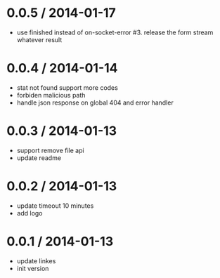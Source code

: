 
0.0.5 / 2014-01-17 
==================

  * use finished instead of on-socket-error #3. release the form stream whatever result

0.0.4 / 2014-01-14 
==================

  * stat not found support more codes
  * forbiden malicious path
  * handle json response on global 404 and error handler

0.0.3 / 2014-01-13 
==================

  * support remove file api
  * update readme

0.0.2 / 2014-01-13 
==================

  * update timeout 10 minutes
  * add logo

0.0.1 / 2014-01-13 
==================

  * update linkes
  * init version
